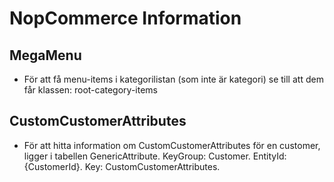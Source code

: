 # NopCommerce Information

## MegaMenu
* För att få menu-items i kategorilistan (som inte är kategori) se till att dem får klassen: root-category-items

## CustomCustomerAttributes
* För att hitta information om CustomCustomerAttributes för en customer, ligger i tabellen GenericAttribute. KeyGroup: Customer. EntityId: {CustomerId}. Key: CustomCustomerAttributes.